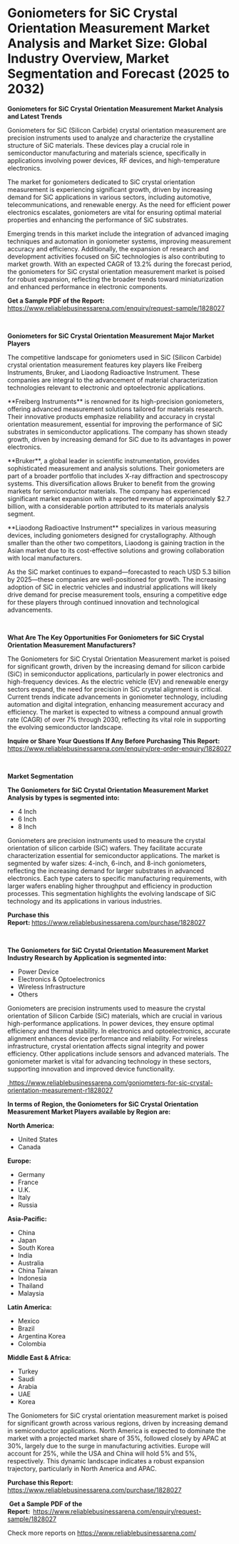 <p><h1>Goniometers for SiC Crystal Orientation Measurement Market Analysis and Market Size: Global Industry Overview, Market Segmentation and Forecast (2025 to 2032)</h1></p><p><strong>Goniometers for SiC Crystal Orientation Measurement Market Analysis and Latest Trends</strong></p>
<p><p>Goniometers for SiC (Silicon Carbide) crystal orientation measurement are precision instruments used to analyze and characterize the crystalline structure of SiC materials. These devices play a crucial role in semiconductor manufacturing and materials science, specifically in applications involving power devices, RF devices, and high-temperature electronics.</p><p>The market for goniometers dedicated to SiC crystal orientation measurement is experiencing significant growth, driven by increasing demand for SiC applications in various sectors, including automotive, telecommunications, and renewable energy. As the need for efficient power electronics escalates, goniometers are vital for ensuring optimal material properties and enhancing the performance of SiC substrates.</p><p>Emerging trends in this market include the integration of advanced imaging techniques and automation in goniometer systems, improving measurement accuracy and efficiency. Additionally, the expansion of research and development activities focused on SiC technologies is also contributing to market growth. With an expected CAGR of 13.2% during the forecast period, the goniometers for SiC crystal orientation measurement market is poised for robust expansion, reflecting the broader trends toward miniaturization and enhanced performance in electronic components.</p></p>
<p><strong>Get a Sample PDF of the Report:&nbsp;</strong> <a href="https://www.reliablebusinessarena.com/enquiry/request-sample/1828027?utm_campaign=2626&utm_medium=2&utm_source=Github&utm_content=ia&utm_term=28022025&utm_id=goniometers-for-sic-crystal-orientation-measurement">https://www.reliablebusinessarena.com/enquiry/request-sample/1828027</a></p>
<p>&nbsp;</p>
<p><strong>Goniometers for SiC Crystal Orientation Measurement Major Market Players</strong></p>
<p><p>The competitive landscape for goniometers used in SiC (Silicon Carbide) crystal orientation measurement features key players like Freiberg Instruments, Bruker, and Liaodong Radioactive Instrument. These companies are integral to the advancement of material characterization technologies relevant to electronic and optoelectronic applications.</p><p>**Freiberg Instruments** is renowned for its high-precision goniometers, offering advanced measurement solutions tailored for materials research. Their innovative products emphasize reliability and accuracy in crystal orientation measurement, essential for improving the performance of SiC substrates in semiconductor applications. The company has shown steady growth, driven by increasing demand for SiC due to its advantages in power electronics.</p><p>**Bruker**, a global leader in scientific instrumentation, provides sophisticated measurement and analysis solutions. Their goniometers are part of a broader portfolio that includes X-ray diffraction and spectroscopy systems. This diversification allows Bruker to benefit from the growing markets for semiconductor materials. The company has experienced significant market expansion with a reported revenue of approximately $2.7 billion, with a considerable portion attributed to its materials analysis segment.</p><p>**Liaodong Radioactive Instrument** specializes in various measuring devices, including goniometers designed for crystallography. Although smaller than the other two competitors, Liaodong is gaining traction in the Asian market due to its cost-effective solutions and growing collaboration with local manufacturers.</p><p>As the SiC market continues to expand—forecasted to reach USD 5.3 billion by 2025—these companies are well-positioned for growth. The increasing adoption of SiC in electric vehicles and industrial applications will likely drive demand for precise measurement tools, ensuring a competitive edge for these players through continued innovation and technological advancements.</p></p>
<p>&nbsp;</p>
<p><strong>What Are The Key Opportunities For Goniometers for SiC Crystal Orientation Measurement Manufacturers?</strong></p>
<p><p>The Goniometers for SiC Crystal Orientation Measurement market is poised for significant growth, driven by the increasing demand for silicon carbide (SiC) in semiconductor applications, particularly in power electronics and high-frequency devices. As the electric vehicle (EV) and renewable energy sectors expand, the need for precision in SiC crystal alignment is critical. Current trends indicate advancements in goniometer technology, including automation and digital integration, enhancing measurement accuracy and efficiency. The market is expected to witness a compound annual growth rate (CAGR) of over 7% through 2030, reflecting its vital role in supporting the evolving semiconductor landscape.</p></p>
<p><strong>Inquire or Share Your Questions If Any Before Purchasing This Report:</strong> <a href="https://www.reliablebusinessarena.com/enquiry/pre-order-enquiry/1828027?utm_campaign=2626&utm_medium=2&utm_source=Github&utm_content=ia&utm_term=28022025&utm_id=goniometers-for-sic-crystal-orientation-measurement">https://www.reliablebusinessarena.com/enquiry/pre-order-enquiry/1828027</a></p>
<p>&nbsp;</p>
<p><strong>Market Segmentation</strong></p>
<p><strong>The Goniometers for SiC Crystal Orientation Measurement Market Analysis by types is segmented into:</strong></p>
<p><ul><li>4 Inch</li><li>6 Inch</li><li>8 Inch</li></ul></p>
<p><p>Goniometers are precision instruments used to measure the crystal orientation of silicon carbide (SiC) wafers. They facilitate accurate characterization essential for semiconductor applications. The market is segmented by wafer sizes: 4-inch, 6-inch, and 8-inch goniometers, reflecting the increasing demand for larger substrates in advanced electronics. Each type caters to specific manufacturing requirements, with larger wafers enabling higher throughput and efficiency in production processes. This segmentation highlights the evolving landscape of SiC technology and its applications in various industries.</p></p>
<p><strong>Purchase this Report:&nbsp;</strong><a href="https://www.reliablebusinessarena.com/purchase/1828027?utm_campaign=2626&utm_medium=2&utm_source=Github&utm_content=ia&utm_term=28022025&utm_id=goniometers-for-sic-crystal-orientation-measurement">https://www.reliablebusinessarena.com/purchase/1828027</a></p>
<p>&nbsp;</p>
<p><strong>The Goniometers for SiC Crystal Orientation Measurement Market Industry Research by Application is segmented into:</strong></p>
<p><ul><li>Power Device</li><li>Electronics & Optoelectronics</li><li>Wireless Infrastructure</li><li>Others</li></ul></p>
<p><p>Goniometers are precision instruments used to measure the crystal orientation of Silicon Carbide (SiC) materials, which are crucial in various high-performance applications. In power devices, they ensure optimal efficiency and thermal stability. In electronics and optoelectronics, accurate alignment enhances device performance and reliability. For wireless infrastructure, crystal orientation affects signal integrity and power efficiency. Other applications include sensors and advanced materials. The goniometer market is vital for advancing technology in these sectors, supporting innovation and improved device functionality.</p></p>
<p><a href="https://www.reliablebusinessarena.com/goniometers-for-sic-crystal-orientation-measurement-r1828027?utm_campaign=2626&utm_medium=2&utm_source=Github&utm_content=ia&utm_term=28022025&utm_id=goniometers-for-sic-crystal-orientation-measurement">&nbsp;https://www.reliablebusinessarena.com/goniometers-for-sic-crystal-orientation-measurement-r1828027</a></p>
<p><strong>In terms of Region, the Goniometers for SiC Crystal Orientation Measurement Market Players available by Region are:</strong></p>
<p>
    <p> <strong> North America: </strong>
        <ul>
            <li>United States</li>
            <li>Canada</li>
        </ul>
        </p> 
    <p> <strong> Europe: </strong>
        <ul>
            <li>Germany</li>
            <li>France</li>
            <li>U.K.</li>
            <li>Italy</li>
            <li>Russia</li>
        </ul>
        </p> 
    <p> <strong> Asia-Pacific: </strong>
        <ul>
            <li>China</li>
            <li>Japan</li>
            <li>South Korea</li>
            <li>India</li>
            <li>Australia</li>
            <li>China Taiwan</li>
            <li>Indonesia</li>
            <li>Thailand</li>
            <li>Malaysia</li>
        </ul>
        </p> 
    <p> <strong> Latin America: </strong>
        <ul>
            <li>Mexico</li>
            <li>Brazil</li>
            <li>Argentina Korea</li>
            <li>Colombia</li>
        </ul>
        </p> 
    <p> <strong> Middle East & Africa: </strong>
        <ul>
            <li>Turkey</li>
            <li>Saudi</li>
            <li>Arabia</li>
            <li>UAE</li>
            <li>Korea</li>
        </ul>
    </p>
    </p>
<p><p>The Goniometers for SiC crystal orientation measurement market is poised for significant growth across various regions, driven by increasing demand in semiconductor applications. North America is expected to dominate the market with a projected market share of 35%, followed closely by APAC at 30%, largely due to the surge in manufacturing activities. Europe will account for 25%, while the USA and China will hold 5% and 5%, respectively. This dynamic landscape indicates a robust expansion trajectory, particularly in North America and APAC.</p></p>
<p><strong>Purchase this Report: </strong><a href="https://www.reliablebusinessarena.com/purchase/1828027?utm_campaign=2626&utm_medium=2&utm_source=Github&utm_content=ia&utm_term=28022025&utm_id=goniometers-for-sic-crystal-orientation-measurement">https://www.reliablebusinessarena.com/purchase/1828027</a></p>
<p>&nbsp;<strong>Get a Sample PDF of the Report:&nbsp;&nbsp;</strong><a href="https://www.reliablebusinessarena.com/enquiry/request-sample/1828027?utm_campaign=2626&utm_medium=2&utm_source=Github&utm_content=ia&utm_term=28022025&utm_id=goniometers-for-sic-crystal-orientation-measurement">https://www.reliablebusinessarena.com/enquiry/request-sample/1828027</a></p>
<p><strong></strong></p>
<p>Check more reports on <a href="https://www.reliablebusinessarena.com/?utm_campaign=2626&utm_medium=2&utm_source=Github&utm_content=ia&utm_term=28022025&utm_id=goniometers-for-sic-crystal-orientation-measurement">https://www.reliablebusinessarena.com/</a></p>